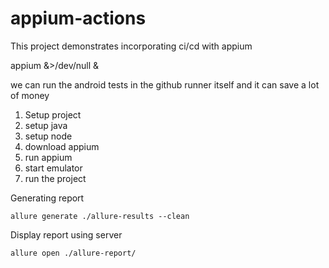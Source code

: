 # appium-actions
This project demonstrates incorporating ci/cd with appium


appium &>/dev/null &

we can run the android tests in the github runner itself and it can save a lot of money

1. Setup project
2. setup java
3. setup node
4. download appium
5. run appium
6. start emulator
7. run the project 


Generating report

    allure generate ./allure-results --clean
Display report using server

    allure open ./allure-report/ 
